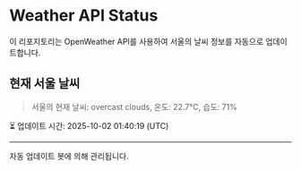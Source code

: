 
# Weather API Status

이 리포지토리는 OpenWeather API를 사용하여 서울의 날씨 정보를 자동으로 업데이트합니다.

## 현재 서울 날씨
> 서울의 현재 날씨: overcast clouds, 온도: 22.7°C, 습도: 71%

⏳ 업데이트 시간: 2025-10-02 01:40:19 (UTC)

---
자동 업데이트 봇에 의해 관리됩니다.
